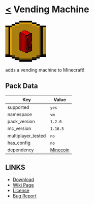 # [<](../README.md) Vending Machine

![alt](pack.png)

adds a vending machine to Minecraft!

## Pack Data

| Key                | Value                                                                            |
|--------------------|----------------------------------------------------------------------------------|
| supported          | `yes`                                                                            |
| namespace          | `vm`                                                                             |
| pack_version       | `1.2.0`                                                                          |
| mc_version         | `1.16.5`                                                                         |
| multiplayer_tested | `no`                                                                             |
| has_config         | `no`                                                                             |
| dependency         | [Minecoin](https://www.curseforge.com/minecraft/customization/minecoin-datapack) |

## LINKS

-   [Download](https://www.curseforge.com/minecraft/customization/vending-machine-datapack)
-   [Wiki Page](https://github.com/legopitstop/Datapacks/wiki)
-   [License](https://legopitstop.weebly.com/legopitstops-common-license-v2.html)
-   [Bug Report](https://github.com/legopitstop/Datapacks/issues)
